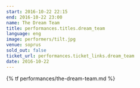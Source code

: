 ```yaml
---
start: 2016-10-22 22:15
end: 2016-10-22 23:00
name: The Dream Team
title: performances.titles.dream_team
language: eng
image: performers/tilt.jpg
venue: soprus
sold_out: false
ticket_url: performances.ticket_links.dream_team
date: 2016-10-22
---
```


{% tf performances/the-dream-team.md %}
